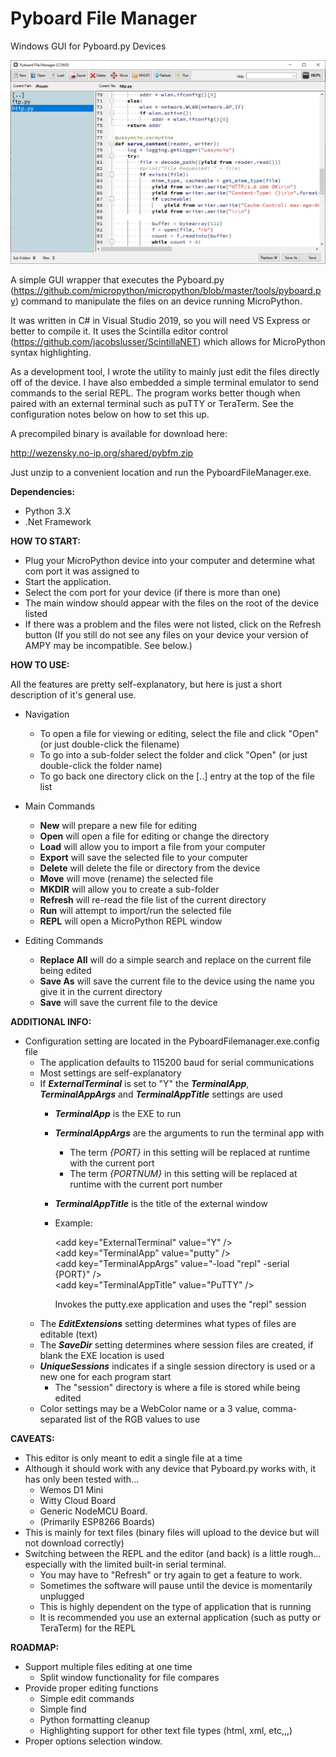 # Pyboard File Manager
Windows GUI for Pyboard.py Devices
<p align="center">
  <img src="https://github.com/joewez/PyboardFileManager/blob/main/pybfm.jpg" alt="Screenshot"/>
</p>

A simple GUI wrapper that executes the Pyboard.py (https://github.com/micropython/micropython/blob/master/tools/pyboard.py) command to manipulate the files on an device running MicroPython.

It was written in C# in Visual Studio 2019, so you will need VS Express or better to compile it.  It uses the Scintilla editor control (https://github.com/jacobslusser/ScintillaNET) which allows for MicroPython syntax highlighting.

As a development tool, I wrote the utility to mainly just edit the files directly off of the device.  I have also embedded a simple terminal emulator to send commands to the serial REPL.  The program works better though when paired with an external terminal such as puTTY or TeraTerm.  See the configuration notes below on how to set this up.

A precompiled binary is available for download here:

  http://wezensky.no-ip.org/shared/pybfm.zip
  
Just unzip to a convenient location and run the PyboardFileManager.exe. 

<b>Dependencies:</b> 

- Python 3.X
- .Net Framework 

<b>HOW TO START:</b>

- Plug your MicroPython device into your computer and determine what com port it was assigned to
- Start the application.
- Select the com port for your device (if there is more than one)
- The main window should appear with the files on the root of the device listed
- If there was a problem and the files were not listed, click on the Refresh button
  (If you still do not see any files on your device your version of AMPY may be incompatible.  See below.)

<b>HOW TO USE:</b>

All the features are pretty self-explanatory, but here is just a short description of it's general use.

- Navigation
  - To open a file for viewing or editing, select the file and click "Open" (or just double-click the filename)
  - To go into a sub-folder select the folder and click "Open" (or just double-click the folder name)
  - To go back one directory click on the [..] entry at the top of the file list
    
- Main Commands
  - <b>New</b> will prepare a new file for editing
  - <b>Open</b> will open a file for editing or change the directory
  - <b>Load</b> will allow you to import a file from your computer
  - <b>Export</b> will save the selected file to your computer
  - <b>Delete</b> will delete the file or directory from the device
  - <b>Move</b> will move (rename) the selected file
  - <b>MKDIR</b> will allow you to create a sub-folder
  - <b>Refresh</b> will re-read the file list of the current directory
  - <b>Run</b> will attempt to import/run the selected file
  - <b>REPL</b> will open a MicroPython REPL window
  
- Editing Commands
  - <b>Replace All</b> will do a simple search and replace on the current file being edited
  - <b>Save As</b> will save the current file to the device using the name you give it in the current directory
  - <b>Save</b> will save the current file to the device

<b>ADDITIONAL INFO:</b>

- Configuration setting are located in the PyboardFilemanager.exe.config file
  - The application defaults to 115200 baud for serial communications
  - Most settings are self-explanatory
  - If <b><i>ExternalTerminal</i></b> is set to "Y" the <b><i>TerminalApp</i></b>, <b><i>TerminalAppArgs</i></b> and 
    <b><i>TerminalAppTitle</i></b> settings are used
    - <b><i>TerminalApp</i></b> is the EXE to run
    - <b><i>TerminalAppArgs</i></b> are the arguments to run the terminal app with
      - The term <i>{PORT}</i> in this setting will be replaced at runtime with the current port
      - The term <i>{PORTNUM}</i> in this setting will be replaced at runtime with the current port number
    - <b><i>TerminalAppTitle</i></b> is the title of the external window
    - Example:

        <p>	
        &lt;add key="ExternalTerminal" value="Y" /&gt;<br />
        &lt;add key="TerminalApp" value="putty" /&gt;<br />
        &lt;add key="TerminalAppArgs" value="-load &quot;repl&quot; -serial {PORT}" /&gt;<br />
        &lt;add key="TerminalAppTitle" value="PuTTY" /&gt;<br />	
        </p>
        
        Invokes the putty.exe application and uses the "repl" session
  - The <b><i>EditExtensions</i></b> setting determines what types of files are editable (text)
  - The <b><i>SaveDir</i></b> setting determines where session files are created, if blank the EXE location is used
  - <b><i>UniqueSessions</i></b> indicates if a single session directory is used or a new one for each program start
    - The "session" directory is where a file is stored while being edited
  - Color settings may be a WebColor name or a 3 value, comma-separated list of the RGB values to use

<b>CAVEATS:</b>

- This editor is only meant to edit a single file at a time
- Although it should work with any device that Pyboard.py works with, it has only been tested with...
    - Wemos D1 Mini
    - Witty Cloud Board 
    - Generic NodeMCU Board.
    - (Primarily ESP8266 Boards)
- This is mainly for text files (binary files will upload to the device but will not download correctly)
- Switching between the REPL and the editor (and back) is a little rough... especially with the limited built-in serial terminal.  
    - You may have to "Refresh" or try again to get a feature to work.
    - Sometimes the software will pause until the device is momentarily unplugged
    - This is highly dependent on the type of application that is running
	- It is recommended you use an external application (such as putty or TeraTerm) for the REPL

<b>ROADMAP:</b>

- Support multiple files editing at one time
    - Split window functionality for file compares
- Provide proper editing functions
    - Simple edit commands
    - Simple find
    - Python formatting cleanup
    - Highlighting support for other text file types (html, xml, etc,,,)
- Proper options selection window.
